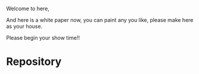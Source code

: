 Welcome to here,

And here is a white paper now, you can paint any you like, please make here as your house.

Please begin your show time!!


# Repository
